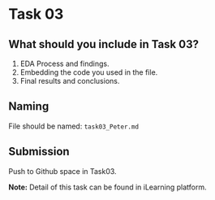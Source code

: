 # Task 03

## What should you include in Task 03?

1. EDA Process and findings.
2. Embedding the code you used in the file.
3. Final results and conclusions.

## Naming
File should be named: `task03_Peter.md`

## Submission
Push to Github space in Task03.

**Note:** Detail of this task can be found in iLearning platform.